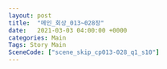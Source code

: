 ```yaml
---
layout: post
title:  "메인_회상_013~028장"
date:   2021-03-03 04:00:00 +0000
categories: Main
Tags: Story Main
SceneCode: ["scene_skip_cp013-028_q1_s10"]
---
```

